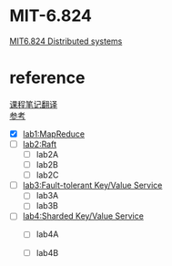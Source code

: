 #	MIT-6.824
[MIT6.824 Distributed systems](https://pdos.csail.mit.edu/6.824/schedule.html "DS")  

#	reference
[课程笔记翻译](https://github.com/feixiao/Distributed-Systems)  
[参考](https://github.com/chaozh/MIT-6.824)  
- [x] [lab1:MapReduce](https://pdos.csail.mit.edu/6.824/labs/lab-1.html)  
- [ ] [lab2:Raft](https://pdos.csail.mit.edu/6.824/labs/lab-raft.html)  
	- [ ] lab2A  
	- [ ] lab2B  
	- [ ] lab2C  
- [ ] [lab3:Fault-tolerant Key/Value Service](https://pdos.csail.mit.edu/6.824/labs/lab-kvraft.html)  
	- [ ] lab3A  
	- [ ] lab3B  
- [ ] [lab4:Sharded Key/Value Service](https://pdos.csail.mit.edu/6.824/labs/lab-shard.html)  
	- [ ] lab4A  
	- [ ] lab4B  

